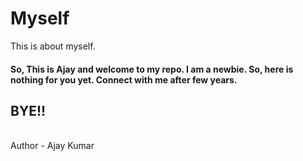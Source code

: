 # Myself
This is about myself.
<br> 
<h4>
So, This is Ajay and welcome to my repo. I am a newbie. So, here is nothing for you yet. Connect with me after few years. 
</h4>
<h2> BYE!!</h2>
<br>
Author - Ajay Kumar
